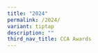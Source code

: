 ```yaml
---
title: "2024"
permalink: /2024/
variant: tiptap
description: ""
third_nav_title: CCA Awards
---
```

